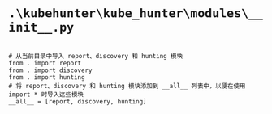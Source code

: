 # `.\kubehunter\kube_hunter\modules\__init__.py`

```

# 从当前目录中导入 report、discovery 和 hunting 模块
from . import report
from . import discovery
from . import hunting
# 将 report、discovery 和 hunting 模块添加到 __all__ 列表中，以便在使用 import * 时导入这些模块
__all__ = [report, discovery, hunting]

```